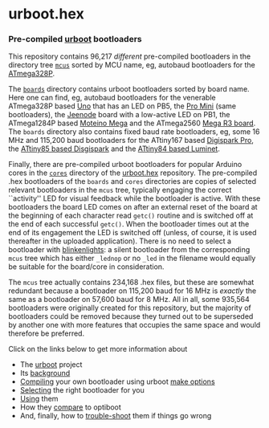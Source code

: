 # urboot.hex
### Pre-compiled [urboot](https://github.com/stefanrueger/urboot/) bootloaders

This repository contains 96,217 *different* pre-compiled bootloaders in the directory tree
[`mcus`](https://github.com/stefanrueger/urboot.hex/tree/main/mcus/) sorted by MCU name, eg,
autobaud bootloaders for the
[ATmega328P](https://github.com/stefanrueger/urboot.hex/blob/main/mcus/atmega328p/autobaud/README.md).

The [`boards`](https://github.com/stefanrueger/urboot.hex/tree/main/boards/) directory contains 
urboot bootloaders sorted by board name. Here one can find, eg, autobaud bootloaders for the
venerable ATmega328P based
[Uno](https://github.com/stefanrueger/urboot.hex/blob/main/boards/uno/autobaud/README.md) that
has an LED on PB5, the [Pro
Mini](https://github.com/stefanrueger/urboot.hex/tree/main/boards/promini/autobaud/README.md)
(same bootloaders), the
[Jeenode](https://github.com/stefanrueger/urboot.hex/tree/main/boards/jeenode/autobaud/README.md)
board with a low-active LED on PB1, the ATmega1284P based [Moteino
Mega](https://github.com/stefanrueger/urboot.hex/tree/main/boards/moteinomega/autobaud/README.md)
and the ATmega2560 [Mega R3
board](https://github.com/stefanrueger/urboot.hex/tree/main/boards/mega-r3/autobaud/README.md). The `boards`
directory also contains fixed baud rate bootloaders, eg, some 16 MHz and 115,200 baud bootloaders for the ATtiny167 based [Digispark
Pro](https://github.com/stefanrueger/urboot.hex/tree/main/boards/digispark-pro/fcpu_16mhz/115200_bps/README.md),
the [ATtiny85 based
Disgispark](https://github.com/stefanrueger/urboot.hex/tree/main/boards/digispark/fcpu_16mhz/115200_bps/README.md)
and the [ATtiny84 based
Luminet](https://github.com/stefanrueger/urboot.hex/tree/main/boards/luminet/fcpu_16mhz/115200_bps/README.md).

Finally, there are pre-compiled urboot bootloaders for popular Arduino cores in the
[`cores`](https://github.com/stefanrueger/urboot.hex/tree/main/cores) directory of the
[urboot.hex](https://github.com/stefanrueger/urboot.hex) repository. The pre-compiled .hex
bootloaders of the `boards` and `cores` directories are copies of selected relevant bootloaders
in the `mcus` tree, typically engaging the correct ``activity'' LED for visual feedback while the
bootloader is active. With these bootloaders the board LED comes on after an external reset of
the board at the beginning of each character read `getc()` routine and is switched off at the end
of each successful `getc()`. When the bootloader times out at the end of its engagement the LED
is switched off (unless, of course, it is used thereafter in the uploaded application). There is
no need to select a bootloader with [blinkenlights](https://en.wikipedia.org/wiki/Blinkenlights):
a silent bootloader from the corresponding `mcus` tree which has either `_lednop` or no `_led` 
in the filename would equally be suitable for the board/core in consideration.


The `mcus` tree actually contains 234,168 .hex files, but these are somewhat redundant because a
bootloader on 115,200 baud for 16 MHz is *exactly* the same as a bootloader on 57,600 baud for 8
MHz. All in all, some 935,564 bootloaders were originally created for this repository, but the
majority of bootloaders could be removed because they turned out to be superseded by another one
with more features that occupies the same space and would therefore be preferred.

Click on the links below to get more information about 
 - The [urboot](https://github.com/stefanrueger/urboot/) project
 - Its [background](https://github.com/stefanrueger/urboot/blob/main/docs/background.md)
 - [Compiling](https://github.com/stefanrueger/urboot/blob/main/README.md#compiling) your own bootloader using urboot [make options](https://github.com/stefanrueger/urboot/blob/main/docs/makeoptions.md)
 - [Selecting](https://github.com/stefanrueger/urboot/blob/main/docs/howtoselect.md) the right bootloader for you
 - [Using](https://github.com/stefanrueger/urboot/blob/main/README.md#usage) them
 - How they [compare](https://github.com/stefanrueger/urboot/blob/main/README.md#comparison) to optiboot
 - And, finally, how to [trouble-shoot](https://github.com/stefanrueger/urboot/blob/main/README.md#trouble-shooting) them if things go wrong
